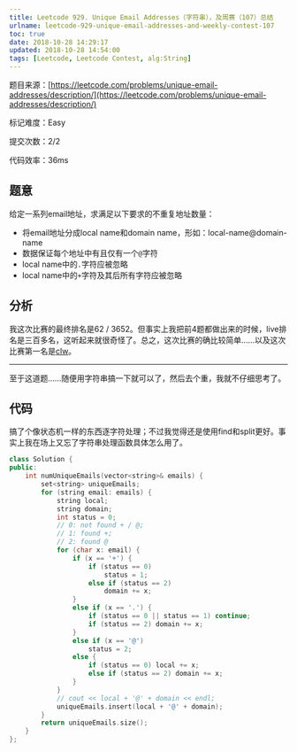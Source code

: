 ```yaml
---
title: Leetcode 929. Unique Email Addresses（字符串），及周赛（107）总结
urlname: leetcode-929-unique-email-addresses-and-weekly-contest-107
toc: true
date: 2018-10-28 14:29:17
updated: 2018-10-28 14:54:00
tags: [Leetcode, Leetcode Contest, alg:String]
---
```


题目来源：[https://leetcode.com/problems/unique-email-addresses/description/](https://leetcode.com/problems/unique-email-addresses/description/)

标记难度：Easy

提交次数：2/2

代码效率：36ms

## 题意

给定一系列email地址，求满足以下要求的不重复地址数量：

* 将email地址分成local name和domain name，形如：local-name@domain-name
* 数据保证每个地址中有且仅有一个`@`字符
* local name中的`.`字符应被忽略
* local name中的`+`字符及其后所有字符应被忽略

## 分析

我这次比赛的最终排名是62 / 3652。但事实上我把前4题都做出来的时候，live排名是三百多名，这听起来就很奇怪了。总之，这次比赛的确比较简单……以及这次比赛第一名是[clw](https://leetcode.com/cai_lw)。

---

至于这道题……随便用字符串搞一下就可以了，然后去个重，我就不仔细思考了。

## 代码

搞了个像状态机一样的东西逐字符处理；不过我觉得还是使用find和split更好。事实上我在场上又忘了字符串处理函数具体怎么用了。

```cpp
class Solution {
public:
    int numUniqueEmails(vector<string>& emails) {
        set<string> uniqueEmails;
        for (string email: emails) {
            string local;
            string domain;
            int status = 0;
            // 0: not found + / @;
            // 1: found +;
            // 2: found @
            for (char x: email) {
                if (x == '+') {
                    if (status == 0)
                        status = 1;
                    else if (status == 2)
                        domain += x;
                }
                else if (x == '.') {
                    if (status == 0 || status == 1) continue;
                    if (status == 2) domain += x;
                }
                else if (x == '@')
                    status = 2;
                else {
                    if (status == 0) local += x;
                    else if (status == 2) domain += x;
                }
            }
            // cout << local + '@' + domain << endl;
            uniqueEmails.insert(local + '@' + domain);
        }
        return uniqueEmails.size();
    }
};
```
